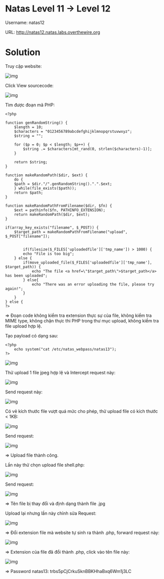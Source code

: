# Natas Level 11 → Level 12

Username: natas12

URL: http://natas12.natas.labs.overthewire.org

# Solution

Truy cập website: 

![img](https://github.com/DucThinh47/OverTheWire/blob/main/Natas/images/image58.png?raw=true)

Click View sourcecode: 

![img](https://github.com/DucThinh47/OverTheWire/blob/main/Natas/images/image59.png?raw=true)

Tìm được đoạn mã PHP: 

    <?php

    function genRandomString() {
        $length = 10;
        $characters = "0123456789abcdefghijklmnopqrstuvwxyz";
        $string = "";

        for ($p = 0; $p < $length; $p++) {
            $string .= $characters[mt_rand(0, strlen($characters)-1)];
        }

        return $string;
    }

    function makeRandomPath($dir, $ext) {
        do {
        $path = $dir."/".genRandomString().".".$ext;
        } while(file_exists($path));
        return $path;
    }

    function makeRandomPathFromFilename($dir, $fn) {
        $ext = pathinfo($fn, PATHINFO_EXTENSION);
        return makeRandomPath($dir, $ext);
    }

    if(array_key_exists("filename", $_POST)) {
        $target_path = makeRandomPathFromFilename("upload", $_POST["filename"]);


            if(filesize($_FILES['uploadedfile']['tmp_name']) > 1000) {
            echo "File is too big";
        } else {
            if(move_uploaded_file($_FILES['uploadedfile']['tmp_name'], $target_path)) {
                echo "The file <a href=\"$target_path\">$target_path</a> has been uploaded";
            } else{
                echo "There was an error uploading the file, please try again!";
            }
        }
    } else {
    ?>

=> Đoạn code không kiểm tra extension thực sự của file, không kiểm tra MIME type, không chặn thực thi PHP trong thư mục upload, không kiểm tra file upload hợp lệ. 

Tạo payload có dạng sau: 

    <?php
        echo system("cat /etc/natas_webpass/natas13");
    ?>

![img](https://github.com/DucThinh47/OverTheWire/blob/main/Natas/images/image60.png?raw=true)

Thử upload 1 file jpeg hợp lệ và Intercept request này: 

![img](https://github.com/DucThinh47/OverTheWire/blob/main/Natas/images/image61.png?raw=true)

Send request này:

![img](https://github.com/DucThinh47/OverTheWire/blob/main/Natas/images/image62.png?raw=true)

Có vẻ kích thước file vượt quá mức cho phép, thử upload file có kích thước < 1KB:

![img](https://github.com/DucThinh47/OverTheWire/blob/main/Natas/images/image63.png?raw=true)

Send request: 

![img](https://github.com/DucThinh47/OverTheWire/blob/main/Natas/images/image64.png?raw=true)

=> Upload file thành công. 

Lần này thử chọn upload file shell.php: 

![img](https://github.com/DucThinh47/OverTheWire/blob/main/Natas/images/image65.png?raw=true)

Send request: 

![img](https://github.com/DucThinh47/OverTheWire/blob/main/Natas/images/image66.png?raw=true)

=> Tên file bị thay đổi và định dạng thành file .jpg

Upload lại nhưng lần này chỉnh sửa Request: 

![img](https://github.com/DucThinh47/OverTheWire/blob/main/Natas/images/image67.png?raw=true)

=> Đổi extension file mà website tự sinh ra thành .php, forward request này: 

![img](https://github.com/DucThinh47/OverTheWire/blob/main/Natas/images/image68.png?raw=true)

=> Extension của file đã đổi thành .php, click vào tên file này: 

![img](https://github.com/DucThinh47/OverTheWire/blob/main/Natas/images/image69.png?raw=true)

=> Password natas13: trbs5pCjCrkuSknBBKHhaBxq6Wm1j3LC

